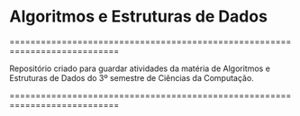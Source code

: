 # Algoritmos e Estruturas de Dados

===========================================================================

Repositório criado para guardar atividades da matéria de Algoritmos e Estruturas de Dados do 3º semestre de Ciências da Computação.

===========================================================================
